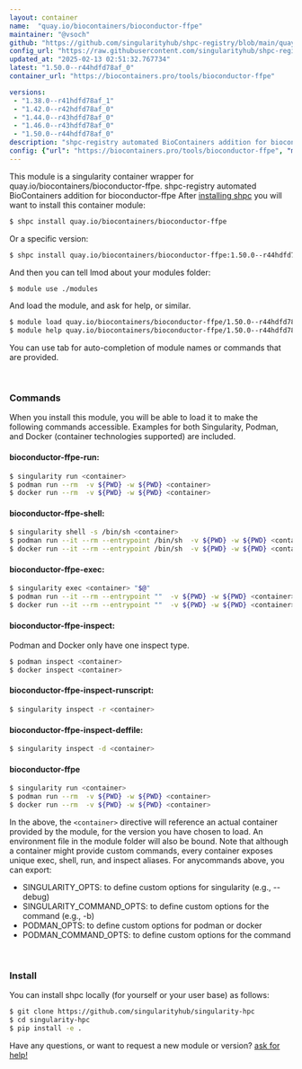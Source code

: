 ```yaml
---
layout: container
name:  "quay.io/biocontainers/bioconductor-ffpe"
maintainer: "@vsoch"
github: "https://github.com/singularityhub/shpc-registry/blob/main/quay.io/biocontainers/bioconductor-ffpe/container.yaml"
config_url: "https://raw.githubusercontent.com/singularityhub/shpc-registry/main/quay.io/biocontainers/bioconductor-ffpe/container.yaml"
updated_at: "2025-02-13 02:51:32.767734"
latest: "1.50.0--r44hdfd78af_0"
container_url: "https://biocontainers.pro/tools/bioconductor-ffpe"

versions:
 - "1.38.0--r41hdfd78af_1"
 - "1.42.0--r42hdfd78af_0"
 - "1.44.0--r43hdfd78af_0"
 - "1.46.0--r43hdfd78af_0"
 - "1.50.0--r44hdfd78af_0"
description: "shpc-registry automated BioContainers addition for bioconductor-ffpe"
config: {"url": "https://biocontainers.pro/tools/bioconductor-ffpe", "maintainer": "@vsoch", "description": "shpc-registry automated BioContainers addition for bioconductor-ffpe", "latest": {"1.50.0--r44hdfd78af_0": "sha256:56e0526acfee4346a97e7fde1c1e8525c05bdaa3f1c9a06317d57509ae33e0d2"}, "tags": {"1.38.0--r41hdfd78af_1": "sha256:2715ca81c893e5dd73ce3695be7c6e6e65a14ccc158330744cb82a8a4f519e3b", "1.42.0--r42hdfd78af_0": "sha256:2c2b509d79f7c21adb4ec4ae40eb6d101d24ca8fdb85c3df173559b40202a37a", "1.44.0--r43hdfd78af_0": "sha256:d378db1ec207b7ef4ce83676474ee395ce8d0c63ad1cae12d831e1454182a905", "1.46.0--r43hdfd78af_0": "sha256:c1aea90f53af723dddd7a053564422260b5cde2af21ef7a6d55b01ad661f57b3", "1.50.0--r44hdfd78af_0": "sha256:56e0526acfee4346a97e7fde1c1e8525c05bdaa3f1c9a06317d57509ae33e0d2"}, "docker": "quay.io/biocontainers/bioconductor-ffpe"}
---
```


This module is a singularity container wrapper for quay.io/biocontainers/bioconductor-ffpe.
shpc-registry automated BioContainers addition for bioconductor-ffpe
After [installing shpc](#install) you will want to install this container module:


```bash
$ shpc install quay.io/biocontainers/bioconductor-ffpe
```

Or a specific version:

```bash
$ shpc install quay.io/biocontainers/bioconductor-ffpe:1.50.0--r44hdfd78af_0
```

And then you can tell lmod about your modules folder:

```bash
$ module use ./modules
```

And load the module, and ask for help, or similar.

```bash
$ module load quay.io/biocontainers/bioconductor-ffpe/1.50.0--r44hdfd78af_0
$ module help quay.io/biocontainers/bioconductor-ffpe/1.50.0--r44hdfd78af_0
```

You can use tab for auto-completion of module names or commands that are provided.

<br>

### Commands

When you install this module, you will be able to load it to make the following commands accessible.
Examples for both Singularity, Podman, and Docker (container technologies supported) are included.

#### bioconductor-ffpe-run:

```bash
$ singularity run <container>
$ podman run --rm  -v ${PWD} -w ${PWD} <container>
$ docker run --rm  -v ${PWD} -w ${PWD} <container>
```

#### bioconductor-ffpe-shell:

```bash
$ singularity shell -s /bin/sh <container>
$ podman run --it --rm --entrypoint /bin/sh  -v ${PWD} -w ${PWD} <container>
$ docker run --it --rm --entrypoint /bin/sh  -v ${PWD} -w ${PWD} <container>
```

#### bioconductor-ffpe-exec:

```bash
$ singularity exec <container> "$@"
$ podman run --it --rm --entrypoint ""  -v ${PWD} -w ${PWD} <container> "$@"
$ docker run --it --rm --entrypoint ""  -v ${PWD} -w ${PWD} <container> "$@"
```

#### bioconductor-ffpe-inspect:

Podman and Docker only have one inspect type.

```bash
$ podman inspect <container>
$ docker inspect <container>
```

#### bioconductor-ffpe-inspect-runscript:

```bash
$ singularity inspect -r <container>
```

#### bioconductor-ffpe-inspect-deffile:

```bash
$ singularity inspect -d <container>
```



#### bioconductor-ffpe

```bash
$ singularity run <container>
$ podman run --rm  -v ${PWD} -w ${PWD} <container>
$ docker run --rm  -v ${PWD} -w ${PWD} <container>
```


In the above, the `<container>` directive will reference an actual container provided
by the module, for the version you have chosen to load. An environment file in the
module folder will also be bound. Note that although a container
might provide custom commands, every container exposes unique exec, shell, run, and
inspect aliases. For anycommands above, you can export:

 - SINGULARITY_OPTS: to define custom options for singularity (e.g., --debug)
 - SINGULARITY_COMMAND_OPTS: to define custom options for the command (e.g., -b)
 - PODMAN_OPTS: to define custom options for podman or docker
 - PODMAN_COMMAND_OPTS: to define custom options for the command

<br>

### Install

You can install shpc locally (for yourself or your user base) as follows:

```bash
$ git clone https://github.com/singularityhub/singularity-hpc
$ cd singularity-hpc
$ pip install -e .
```

Have any questions, or want to request a new module or version? [ask for help!](https://github.com/singularityhub/singularity-hpc/issues)